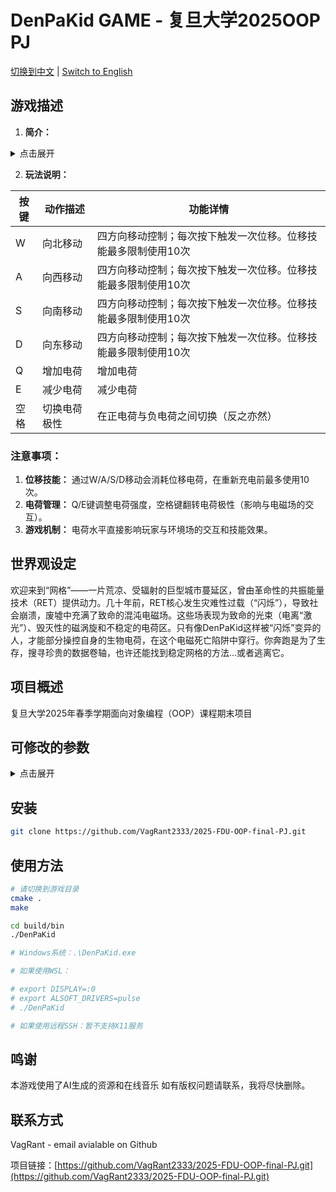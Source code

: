 # DenPaKid GAME - 复旦大学2025OOP PJ

[切换到中文](README-zh.md) | [Switch to English](README.md)

## 游戏描述
1. **简介：**
<details>
<summary>点击展开</summary>
欢迎来到网格世界。这是一片破碎的赛博朋克荒原，空气中弥漫着致命的能量。摇摇欲坠的巨型建筑闪烁着灾难性过去的幽灵之光，交织着致命的电磁光束和毁灭性的磁暴。在这里，生存不取决于力量，而在于共振。

你是DenPaKid，一个在风暴中诞生的孤独跑者。利用你体内涌动的独特生物电荷，操控你的极性，驾驭磁流，并在绝望的冲刺中干扰致命的能量场。在这个物理规则本身既是最致命的敌人又是唯一盟友的环境中，这不仅仅是奔跑，更是与闪电共舞。

- **掌握电动力学：** 使用基于电荷的直观物理机制跳跃、滑行和反弹，将环境中的致命能量转化为武器。
- **穿越电磁死亡陷阱：** 在衰败的霓虹废墟中，超越电离激光，躲避磁涡旋，驾驭不稳定的电荷梯度。
- **揭开闪烁的回声：** 发现碎片化的数据卷轴，它们低语着关于网格崩溃和你自身电压赋予力量的被遗忘真相。
- **为生存而跑，为记忆而跑：** 你能将自己的极限推多远？你敢深入网格的电磁心脏多深？

电流在召唤。奔跑、适应、共振。你会成为传奇...还是只是静电中熄灭的另一簇火花？
</details>

2. **玩法说明：**


| 按键 | 动作描述 | 功能详情 |
|-----|--------------------|------------------|
| W   | 向北移动 | 四方向移动控制；每次按下触发一次位移。位移技能最多限制使用10次 |
| A   | 向西移动 | 四方向移动控制；每次按下触发一次位移。位移技能最多限制使用10次 |
| S   | 向南移动 | 四方向移动控制；每次按下触发一次位移。位移技能最多限制使用10次 |
| D   | 向东移动 | 四方向移动控制；每次按下触发一次位移。位移技能最多限制使用10次 |
| Q   | 增加电荷 | 增加电荷 |
| E   | 减少电荷 | 减少电荷 |
| 空格 | 切换电荷极性 | 在正电荷与负电荷之间切换（反之亦然） |


### 注意事项：
1. **位移技能：** 通过W/A/S/D移动会消耗位移电荷，在重新充电前最多使用10次。
2. **电荷管理：** Q/E键调整电荷强度，空格键翻转电荷极性（影响与电磁场的交互）。
3. **游戏机制：** 电荷水平直接影响玩家与环境场的交互和技能效果。


## 世界观设定
欢迎来到“网格”——一片荒凉、受辐射的巨型城市蔓延区，曾由革命性的共振能量技术（RET）提供动力。几十年前，RET核心发生灾难性过载（“闪烁”），导致社会崩溃，废墟中充满了致命的混沌电磁场。这些场表现为致命的光束（电离“激光”）、毁灭性的磁涡旋和不稳定的电荷区。只有像DenPaKid这样被“闪烁”变异的人，才能部分操控自身的生物电荷，在这个电磁死亡陷阱中穿行。你奔跑是为了生存，搜寻珍贵的数据卷轴，也许还能找到稳定网格的方法...或者逃离它。

## 项目概述
复旦大学2025年春季学期面向对象编程（OOP）课程期末项目

## 可修改的参数

<details>
<summary>点击展开</summary>
在`src/entities/Player.h`中：
这些常量控制玩家的核心能力。

- `static constexpr float MAX_CHARGE;` 玩家可拥有的最大绝对电荷。值越高，与场的交互越强。
- `static constexpr float MIN_CHARGE_MAGNITUDE;` 最小非零电荷强度。
- `static constexpr float CHARGE_STEP;` 每次按Q/E时增减的电荷量。增大可加快电荷管理速度。

在`src/physics/PhysicsEngine.cpp`中：
这些参数决定玩家移动的“手感”。

- `m_playerMass;`（在GameScene::setupInitialState()中设置）影响加速玩家所需的力。质量越高，玩家感觉越“重”，对力的反应越慢。
- `const float MAX_SPEED;` 玩家的最大可能速度。
- `float restitution;` 碰撞墙壁时的“弹性”因子（0到1）。1.0为完全弹性碰撞，0.0为完全无反弹。
- `const float DAMPING_FACTOR = 0.1f;` 简单的摩擦/空气阻力。值越高，无作用力时玩家减速越快，操控感更“紧凑”。

在`src/scene/GameScene.h`中：
这些控制游戏环境的行为。

- `static constexpr float B_FIELD_DENSITY_SCALE_FACTOR;` 按磁场强度缩放显示的'X'或'.'符号数量，纯粹是视觉参数。
- `static constexpr int MAX_B_FIELD_SYMBOLS_PER_ROW_COL = 15;` 限制磁场符号的网格大小，避免高场强时视觉混乱。

在`src/scene/GameScene.cpp`中：
这些控制事件频率和难度。

- `m_bgScrollSpeed = 150.f;`（在loadAssets()中）背景滚动速度，也影响m_distanceTraveled的增加速度。
- `m_timeBetweenLaserSpawns:` 在update()中随机在1.5秒到4.0秒之间。更改范围可调整激光生成频率。
- `m_timeBetweenScrollSpawns:` 在update()中随机在8.0秒到15.0秒之间。调整可改变卷轴出现频率。
- `laserSpeed:` 在spawnLaser()中随机在300到500之间（300 + m_rng() % 200）。扩大范围可增加激光难度。
- **场强设置**（在randomizeFields()中）：
  - `std::uniform_real_distribution<float> e_dist();` 电场强度范围。如(-100.f, 100.f)这样的宽范围会使游戏难度大幅增加。
  - `std::uniform_real_distribution<float> b_dist();` 磁场强度范围。

在`src/core/Game.h`中：
这些定义整体游戏目标。

- `const int m_totalScrolls = 5;` 需要收集的唯一卷轴总数。
- `const float m_requiredDistanceForWin;` 玩家必须超过的距离（除收集所有卷轴外）才能赢得游戏。
</details>

## 安装
```bash
git clone https://github.com/VagRant2333/2025-FDU-OOP-final-PJ.git
```

## 使用方法
```bash
# 请切换到游戏目录
cmake .
make

cd build/bin
./DenPaKid

# Windows系统：.\DenPaKid.exe

# 如果使用WSL：

# export DISPLAY=:0
# export ALSOFT_DRIVERS=pulse
# ./DenPaKid

# 如果使用远程SSH：暂不支持X11服务
```

## 鸣谢
本游戏使用了AI生成的资源和在线音乐
如有版权问题请联系，我将尽快删除。

## 联系方式
VagRant - email avialable on Github

项目链接：[https://github.com/VagRant2333/2025-FDU-OOP-final-PJ.git](https://github.com/VagRant2333/2025-FDU-OOP-final-PJ.git)